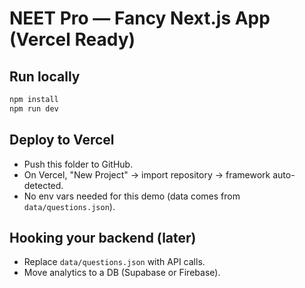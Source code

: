 # NEET Pro — Fancy Next.js App (Vercel Ready)

## Run locally
```bash
npm install
npm run dev
```

## Deploy to Vercel
- Push this folder to GitHub.
- On Vercel, "New Project" → import repository → framework auto-detected.
- No env vars needed for this demo (data comes from `data/questions.json`).

## Hooking your backend (later)
- Replace `data/questions.json` with API calls.
- Move analytics to a DB (Supabase or Firebase).
